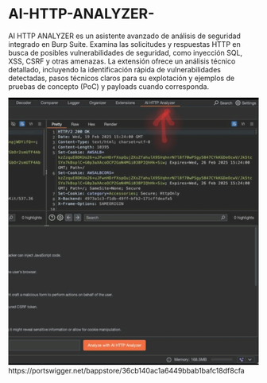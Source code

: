 # AI-HTTP-ANALYZER-

AI HTTP ANALYZER es un asistente avanzado de análisis de seguridad integrado en Burp Suite. Examina las solicitudes y respuestas HTTP en busca de posibles vulnerabilidades de seguridad, como inyección SQL, XSS, CSRF y otras amenazas. La extensión ofrece un análisis técnico detallado, incluyendo la identificación rápida de vulnerabilidades detectadas, pasos técnicos claros para su explotación y ejemplos de pruebas de concepto (PoC) y payloads cuando corresponda.

<img src="burpsuite.jpg">
https://portswigger.net/bappstore/36cb140ac1a6449bbab1bafc18df8cfa
